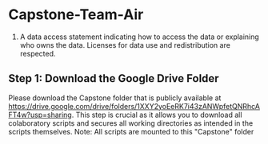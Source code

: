 # Capstone-Team-Air


1) A data access statement indicating how to access the data or explaining who owns the data. Licenses for data use and redistribution are respected.

## Step 1: Download the Google Drive Folder 
Please download the Capstone folder that is publicly available at https://drive.google.com/drive/folders/1XXY2yoEeRK7i43zANWpfetQNRhcAFT4w?usp=sharing.
This step is crucial as it allows you to download all colaboratory scripts and secures all working directories as intended in the scripts themselves. 
Note: All scripts are mounted to this "Capstone" folder
